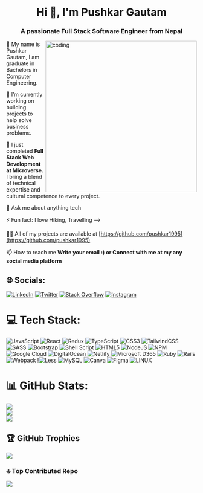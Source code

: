 <h1 align="center">Hi 👋, I'm Pushkar Gautam</h1>
<h3 align="center">A passionate Full Stack Software Engineer from Nepal</h3>
<img align="right" alt="coding" width="400" src="https://mycannabisaccountant.com/wp-content/uploads/2022/02/e87c5693979173.5e7f9c4d14e64.gif">

👋 My name is Pushkar Gautam, I am graduate in Bachelors in Computer Engineering.

🔭 I’m currently working on building projects to help solve business problems.

🌱 I just completed **Full Stack Web Development at Microverse.** I bring a blend of technical expertise and cultural competence to every project.
    
💬 Ask me about anything tech 

⚡ Fun fact: I love Hiking, Travelling -->

👨‍💻 All of my projects are available at [https://github.com/pushkar1995](https://github.com/pushkar1995)

📫 How to reach me **Write your email :) or Connect with me at my any social media platform**

## 🌐 Socials:
[![LinkedIn](https://img.shields.io/badge/LinkedIn-%230077B5.svg?logo=linkedin&logoColor=white)](https://www.linkedin.com/in/pushkar-gautam/)
[![Twitter](https://img.shields.io/badge/Twitter-%231DA1F2.svg?logo=Twitter&logoColor=white)](https://twitter.com/Pushkar9951)
[![Stack Overflow](https://img.shields.io/badge/-Stackoverflow-FE7A16?logo=stack-overflow&logoColor=white)](https://stackoverflow.com/users/10170666/pushkar-gautam) 
[![Instagram](https://img.shields.io/badge/Instagram-%23E4405F.svg?logo=Instagram&logoColor=white)](https://www.instagram.com/puskar____/) 

# 💻 Tech Stack:
![JavaScript](https://img.shields.io/badge/javascript-%23323330.svg?style=for-the-badge&logo=javascript&logoColor=%23F7DF1E) ![React](https://img.shields.io/badge/react-%2320232a.svg?style=for-the-badge&logo=react&logoColor=%2361DAFB) ![Redux](https://img.shields.io/badge/redux-%23593d88.svg?style=for-the-badge&logo=redux&logoColor=white) ![TypeScript](https://img.shields.io/badge/typescript-%23007ACC.svg?style=for-the-badge&logo=typescript&logoColor=white) ![CSS3](https://img.shields.io/badge/css3-%231572B6.svg?style=for-the-badge&logo=css3&logoColor=white) ![TailwindCSS](https://img.shields.io/badge/tailwindcss-%2338B2AC.svg?style=for-the-badge&logo=tailwind-css&logoColor=white) ![SASS](https://img.shields.io/badge/SASS-hotpink.svg?style=for-the-badge&logo=SASS&logoColor=white) ![Bootstrap](https://img.shields.io/badge/bootstrap-%23563D7C.svg?style=for-the-badge&logo=bootstrap&logoColor=white) ![Shell Script](https://img.shields.io/badge/shell_script-%23121011.svg?style=for-the-badge&logo=gnu-bash&logoColor=white) ![HTML5](https://img.shields.io/badge/html5-%23E34F26.svg?style=for-the-badge&logo=html5&logoColor=white) ![NodeJS](https://img.shields.io/badge/NodeJS-%233F4F75.svg?style=for-the-badge&logo=nodejs&logoColor=white) ![NPM](https://img.shields.io/badge/npm-%23E34F26.svg?style=for-the-badge&logo=npm&logoColor=white) ![Google Cloud](https://img.shields.io/badge/Google%20Cloud-%234285F4.svg?style=for-the-badge&logo=google-cloud&logoColor=white) ![DigitalOcean](https://img.shields.io/badge/DigitalOcean%20Cloud-%234285F4.svg?style=for-the-badge&logo=digitalocean&logoColor=white) ![Netlify](https://img.shields.io/badge/netlify-%23000000.svg?style=for-the-badge&logo=netlify&logoColor=#00C7B7) ![Microsoft D365](https://img.shields.io/badge/MicrosoftD365-F80000?style=for-the-badge&logo=microsoftd365&logoColor=white)
![Ruby](https://img.shields.io/badge/ruby-%23CC342D.svg?style=for-the-badge&logo=ruby&logoColor=white) ![Rails](https://img.shields.io/badge/rails-%23CC0000.svg?style=for-the-badge&logo=ruby-on-rails&logoColor=white)  ![Webpack](https://img.shields.io/badge/webpack-%2335495e.svg?style=for-the-badge&logo=webpack&logoColor=%234FC08D) !![Less](https://img.shields.io/badge/less-2B4C80?style=for-the-badge&logo=less&logoColor=white)  ![MySQL](https://img.shields.io/badge/mysql-%2300f.svg?style=for-the-badge&logo=mysql&logoColor=white) ![Canva](https://img.shields.io/badge/Canva-%2300C4CC.svg?style=for-the-badge&logo=Canva&logoColor=white) ![Figma](https://img.shields.io/badge/figma-%23F24E1E.svg?style=for-the-badge&logo=figma&logoColor=white) ![LINUX](https://img.shields.io/badge/Linux-FCC624?style=for-the-badge&logo=linux&logoColor=black)

# 📊 GitHub Stats:
![](https://github-readme-stats.vercel.app/api?username=pushkar1995&theme=radical&hide_border=false&include_all_commits=false&count_private=false)<br/>
![](https://github-readme-streak-stats.herokuapp.com/?user=pushkar1995&theme=radical&hide_border=false)<br/>
![](https://github-readme-stats.vercel.app/api/top-langs/?username=pushkar1995&theme=radical&hide_border=false&include_all_commits=false&count_private=false&layout=compact)

## 🏆 GitHub Trophies
![](https://github-profile-trophy.vercel.app/?username=pushkar1995&theme=radical&no-frame=false&no-bg=true&margin-w=4)

### 🔝 Top Contributed Repo
![](https://github-contributor-stats.vercel.app/api?username=pushkar1995&limit=5&theme=radical&combine_all_yearly_contributions=true)
